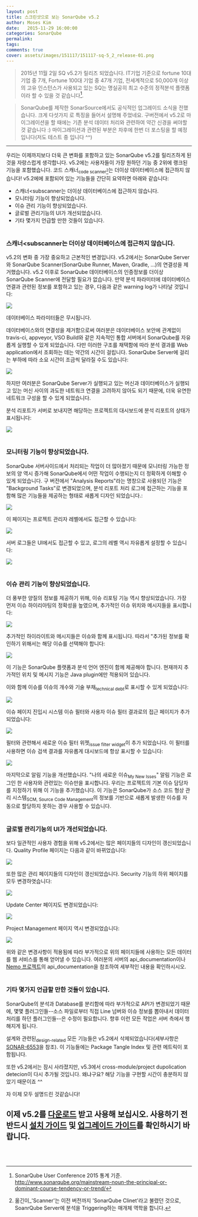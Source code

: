 ```yaml
---
layout: post
title: 스크린샷으로 보는 SonarQube v5.2
author: Moses Kim
date:   2015-11-29 16:00:00
categories: SonarQube
permalink:
tags:
comments: true
cover: assets/images/151117/151117-sq-5_2_release-01.png
---
```


> 2015년 11월 2일 SQ v5.2가 릴리즈 되었습니다. IT기업 기준으로 fortune 10대 기업 중 7개, Fortune 100대 기업 중 47개 기업, 전세계적으로 50,000개 이상의 고유 인스턴스가 사용되고 있는 SQ는 명실공히 최고 수준의 정적분석 플랫폼이라 할 수 있을 것 같습니다[^footnote1].

> SonarQube를 제작한 SonarSource에서도 공식적인 업그레이드 소식을 전했습니다. 크게 다섯가지 로 특징을 들어서 설명해 주었네요. 구버전에서 v5.2로 마이그레이션을 할 때에는 기존 분석 데이터 처리와 관련하여 약간 신경을 써야할 것 같습니다 :) 마이그레이션과 관련된 부분은 차후에 한번 더 포스팅을 할 예정입니다(저도 테스트 중 입니다 ^^)

---

우리는 이제까지보다 더욱 큰 변화를 포함하고 있는 SonarQube v5.2를 릴리즈하게 된 것을 자랑스럽게 생각합니다. v5.2에는 사용자들이 가장 원하던 기능 중 2위에 랭크된 기능을 포함했습니다. 코드 스캐너<sub>code scanner[^footnote2]</sub>는 더이상 데이터베이스에 접근하지 않습니다! v5.2에에 포함되어 있는 기능들을 간단히 요약하면 아래와 같습니다:

- 스캐너<subscanner</sub>는 더이상 데이터베이스에 접근하지 않습니다.
- 모니터링 기능이 향상되었습니다.
- 이슈 관리 기능이 향상되었습니다.
- 글로벌 관리기능의 UI가 개선되었습니다.
- 기타 몇가지 언급할 만한 것들이 있습니다.
<br><br>

### 스캐너<subscanner</sub>는 더이상 데이터베이스에 접근하지 않습니다.

v5.2의 변화 중 가장 중요하고 근본적인 변경입니다. v5.2에서는 SonarQube Server와 SonarQube Scanner(SonarQube Runner, Maven, Gradle, ...)의 연결성을 제거했습니다. v5.2 이후로 SonarQube 데이터베이스의 인증정보를 더이상 SonarQube Scanner에 전달할 필요가 없습니다. 만약 분석 파라미터에 데이터베이스 연결과 관련된 정보를 포함하고 있는 경우, 다음과 같은 warning log가 나타날 것입니다:

<img src="{{ site.baseurl }}assets/images/151129/151129-sq52-00.png" align="center">

데이터베이스 파라미터들은 무시됩니다.

데이터베이스와의 연결성을 제거함으로써 여러분은 데이터베이스 보안에 관계없이 travis-ci, appveyor, VSO Build와 같은 지속적인 통합 서버에서 SonarQube를 자유롭게 실행할 수 있게 되었습니다. 다만 이러한 구조를 채택함에 따라 분석 결과를 Web application에서 조회하는 데는 약간의 시간이 걸립니다. SonarQube Server에 걸리는 부하에 따라 소요 시간이 조금씩 달라질 수도 있습니다:

<img src="{{ site.baseurl }}assets/images/151129/151129-sq52-01.png" align="center">

하지만 여러분은 SonarQube Server가 실행되고 있는 머신과 데이터베이스가 실행되고 있는 머신 사이의 과도한 네트워크 연결을 고려하지 않아도 되기 때문에, 더욱 유연한 네트워크 구성을 할 수 있게 되었습니다.

분석 리포트가 서버로 보내지면 해당하는 프로젝트의 대시보드에 분석 리포트의 상태가 표시됩니다:

<img src="{{ site.baseurl }}assets/images/151129/151129-sq52-02.png" align="center">
<br><br>

### 모니터링 기능이 향상되었습니다.

SonarQube 서버사이드에서 처리되는 작업이 더 많아졌기 때문에 모니터링 가능한 정보의 양 역시 증가해 SonarQube에서 어떤 작업이 수행되는지 더 정확하게 이해할 수 있게 되었습니다. 구 버전에서 "Analysis Reports"라는 명창으로 사용되던 기능은 "Background Tasks"로 변경되었으며, 분석 리포트 처리 로그에 접근하는 기능을 포함해 많은 기능들을 제공하는 형태로 새롭게 디자인 되었습니다.:

<img src="{{ site.baseurl }}assets/images/151129/151129-sq52-03.png" align="center">

이 페이지는 프로젝트 관리자 레벨에서도 접근할 수 있습니다:

<img src="{{ site.baseurl }}assets/images/151129/151129-sq52-04.png" align="center">

서버 로그들은 UI에서도 접근할 수 있고, 로그의 레벨 역시 자유롭게 설정할 수 있습니다:

<img src="{{ site.baseurl }}assets/images/151129/151129-sq52-05.png" align="center">
<br><br>

### 이슈 관리 기능이 향상되었습니다.

더 풍부한 양질의 정보를 제공하기 위해, 이슈 리포팅 기능 역시 향상되었습니다. 가장 먼저 이슈 하이리아팅의 정확성을 높였으며, 추가적인 이슈 위치와 메시지들을 표시합니다:

<img src="{{ site.baseurl }}assets/images/151129/151129-sq52-06.png" align="center">

추가적인 하이라이트와 메시지들은 이슈와 함께 표시됩니다. 따라서 "추가된 정보를 확인하기 위해서는 해당 이슈를 선택해야 합니다:

<img src="{{ site.baseurl }}assets/images/151129/151129-sq52-07.png" align="center">

이 기능은 SonarQube 플랫폼과 분석 언어 엔진이 함께 제공해야 합니다. 현재까지 추가적인 위치 및 메시지 기능은 Java plugin에만 적용되어 있습니다.

이와 함께 이슈를 이슈의 개수와 기술 부채<sub>technical debt</sub>로 표시할 수 있게 되었습니다:

<img src="{{ site.baseurl }}assets/images/151129/151129-sq52-08.png" align="center">

이슈 페이지 진입시 시스템 이슈 필터와 사용자 이슈 필터 결과로의 접근 페이지가 추가되었습니다:

<img src="{{ site.baseurl }}assets/images/151129/151129-sq52-09.png" align="center">

필터와 관련해서 새로운 이슈 필터 위젯<sub>issue filter widget</sub>이 추가 되었습니다. 이 필터를 사용하면 이슈 검색 결과를 자유롭게 대시보드에 항상 표시할 수 있습니다:

<img src="{{ site.baseurl }}assets/images/151129/151129-sq52-10.png" align="center">

마지막으로 알림 기능을 개선했습니다. "나의 새로운 이슈<sub>My New Isses</sub>" 알림 기능은 로그인 한 사용자와 관련있는 이슈만을 표시합니다. 우리는 프로젝트의 기본 이슈 담당자를 지정하기 위해 이 기능을 추가했습니다. 이 기능은 SonarQube가 소스 코드 형상 관리 시스템<sub>SCM, Source Code Management</sub>의 정보를 기반으로 새롭게 발생한 이슈를 자동으로 할당하지 못하는 경우 사용할 수 있습니다.
<br><br>

### 글로벌 관리기능의 UI가 개선되었습니다.

보다 일관적인 사용자 경험을 위해 v5.2에서는 많은 페이지들의 디자인이 갱신되었습니다. Quality Profile 페이지는 다음과 같이 바뀌었습니다:

<img src="{{ site.baseurl }}assets/images/151129/151129-sq52-11.png" align="center">

또한 많은 관리 페이지들의 디자인이 갱신되었습니다. Security 기능의 하위 페이지를 모두 변경하엿습니다:

<img src="{{ site.baseurl }}assets/images/151129/151129-sq52-12.png" align="center">

Update Center 페이지도 변경되었습니다:

<img src="{{ site.baseurl }}assets/images/151129/151129-sq52-13.png" align="center">

Project Management 페이지 역시 변경되었습니다:

<img src="{{ site.baseurl }}assets/images/151129/151129-sq52-14.png" align="center">


위와 같은 변경사항이 적용됨에 따라 부가적으로 위의 페이지들에 사용하는 모든 데이터를 웹 서비스를 통해 얻어낼 수 있습니다. 여러분의 서버의 api_documentation이나 [Nemo 프로젝트][project-nemo]의 api_documentation을 참조하여 세부적인 내용을 확인하시시오.
<br><br>

### 기타 몇가지 언급할 만한 것들이 있습니다.

SonarQube의 분석과 Database를 분리함에 따라 부가적으로 API가 변경되었기 때문에, 몇몇 플러그인들--소스 파일로부터 직접 Line 넘버와 이슈 정보를 뽑아내서 데이터 처리를 하던 플러그인들--은 수정이 필요합니다. 향후 이런 모든 작업은 서버 측에서 행해지게 됩니다.

설계와 관련된<sub>design-related</sub> 모든 기능들은 v5.2에서 삭제되었습니다(세부사항은 [SONAR-6553][sonar-6553]을 참조). 이 기능들에는 Package Tangle Index 및 관련 메트릭이 포함됩니다.

또한 v5.2에서는 잠시 사라졌지만, v5.3에서 cross-module/project dupolication detecion이 다시 추가될 것입니다. 왜냐구요? 해당 기능을 구현할 시간이 충분하지 않았기 때문이죠 ^^

자 이제 모두 설명드린 것같습니다!

이제 v5.2를 [다운로드][download-sq52] 받고 사용해 보십시오. 사용하기 전 반드시 [설치 가이드][installation-guide] 및 [업그레이드 가이드][upgrade-guide]를 확인하시기 바랍니다.
<br><br><br>
---

[project-nemo]: http://nemo.sonarqube.org/api_documentation
[sonar-6553]: https://jira.sonarsource.com/browse/SONAR-6553
[download-sq52]: http://www.sonarsource.org/downloads/
[installation-guide]: http://docs.sonarqube.org/display/SONAR/Installing
[upgrade-guide]: http://docs.sonarqube.org/display/SONAR/Upgrading

[^footnote1]: SonarQube User Conference 2015 통계 기준.  http://www.sonarqube.org/mainstream-noun-the-principal-or-dominant-course-tendency-or-trend/
[^footnote2]: 옮긴이_'Scanner'는 이전 버전까지 'SonarQube Clinet'라고 불렸던 것으로, SoanrQube Server에 분석을 Triggering하는 매개체 역학을 합니다.

